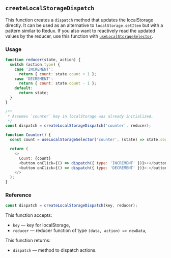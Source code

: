 ## `createLocalStorageDispatch`

This function creates a `dispatch` method that updates the localStorage directly. It can be used as an alternative to `localStorage.setItem` but with a pattern similar to Redux. If you also want to reactively read the updated values by the reducer, use this function with [`useLocalStorageSelector`](../useLocalStorageSelector).


### Usage
```js
function reducer(state, action) {
  switch (action.type) {
    case 'INCREMENT':
      return { count: state.count + 1 };
    case 'DECREMENT':
      return { count: state.count - 1 };
    default:
      return state;
  }
}

/**
 * Assumes `counter` key in localStorage was already initialized.
 */
const dispatch = createLocalStorageDispatch('counter', reducer);

function Counter() {
  const count = useLocalStorageSelector('counter', (state) => state.count);

  return (
    <>
      Count: {count}
      <button onClick={() => dispatch({ type: 'INCREMENT' })}>+</button>
      <button onClick={() => dispatch({ type: 'DECREMENT' })}>-</button>
    </>
  );
}
```

### Reference

```js
const dispatch = createLocalStorageDispatch(key, reducer);
```

This function accepts:
- `key` — key for localStorage,
- `reducer` — reducer function of type `(data, action) => newData`,

This function returns:
- `dispatch` — method to dispatch actions.
